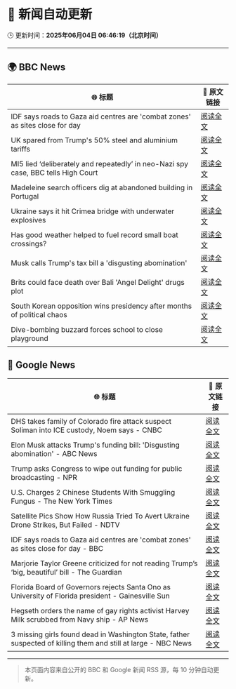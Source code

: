 # 🧠 新闻自动更新

🕒 更新时间：**2025年06月04日 06:46:19（北京时间）**

---

## 🌍 BBC News

| 🌐 标题 | 🔗 原文链接 |
|--------|-------------|
| IDF says roads to Gaza aid centres are 'combat zones' as sites close for day | [阅读全文](https://www.bbc.com/news/articles/cnv18gp4rdzo) |
| UK spared from Trump's 50% steel and aluminium tariffs | [阅读全文](https://www.bbc.com/news/articles/cg713y73plro) |
| MI5 lied ‘deliberately and repeatedly’ in neo-Nazi spy case, BBC tells High Court | [阅读全文](https://www.bbc.com/news/articles/c4ge87g2lngo) |
| Madeleine search officers dig at abandoned building in Portugal | [阅读全文](https://www.bbc.com/news/articles/cy4k1vg34wlo) |
| Ukraine says it hit Crimea bridge with underwater explosives | [阅读全文](https://www.bbc.com/news/articles/cz708lpzgxro) |
| Has good weather helped to fuel record small boat crossings? | [阅读全文](https://www.bbc.com/news/articles/cwy3vq22xqzo) |
| Musk calls Trump's tax bill a 'disgusting abomination' | [阅读全文](https://www.bbc.com/news/articles/c0j76djzgpvo) |
| Brits could face death over Bali 'Angel Delight' drugs plot | [阅读全文](https://www.bbc.com/news/articles/cewd705yy74o) |
| South Korean opposition wins presidency after months of political chaos | [阅读全文](https://www.bbc.com/news/articles/c861yyqxg4do) |
| Dive-bombing buzzard forces school to close playground | [阅读全文](https://www.bbc.com/news/videos/c0r1x4j0lpdo) |

## 📰 Google News

| 🌐 标题 | 🔗 原文链接 |
|--------|-------------|
| DHS takes family of Colorado fire attack suspect Soliman into ICE custody, Noem says - CNBC | [阅读全文](https://news.google.com/rss/articles/CBMic0FVX3lxTFB3WGVwWmFYYldCWnA2bUxZZk9VeDRNOVJWMzBleWZqdUdIOTIxVGpPU0RrbkZVZXVTVXAwc01GUmVqblVBSi02dzlMM1ZZTHB0SWpNVU9KZkdGYXBYQVQxYmdfOG5FZUs2NXpaYUlBMzFmYjDSAXhBVV95cUxQVXk4WnRNS0V0c1hwZjVQUHhxb25QYmEtN1VjYnBzVWtKUDdnQUNfSzM1T3hMakM5LWtyYmlCWTdoYkVlQ2ZUR0xfc01BWVJwclpvMXNCVVBsY0RPd2pzQjZZMWlQdXRGcWIxZmh6V0hURDN0Y3Vta3o?oc=5) |
| Elon Musk attacks Trump's funding bill: 'Disgusting abomination' - ABC News | [阅读全文](https://news.google.com/rss/articles/CBMiqgFBVV95cUxNdVY0ZFliRndRZm1XZEt5Y3lOQlNQWnhiSTNFU1VxbDBmX3RCczlOVUxnUXk2ZnhjbWQ4UGdzN2Z0bVFzWFEzWThsekVIZjdEWm5OZ0lSa3JTMmxJSlJjbnFVTW50bFRHOWFaMUFoRTB6RDJmNUhVZWs3NDdHZERIMkRBOWw2N1pfa2h3S3FmN2xQd0VXc0ROZGswWjJvTFhRMHpoQTU3VS1xZ9IBrwFBVV95cUxOM2pOZlpJUVJrY1pmS1dlN2FrQ0V5c2tibC1ERk9RbmNYMkgxLWVxaTl6LWRLNVFld2dHdG9GSWQwVUZCM0pOVmQ3OVByNTRSU3RwVzFYSXBUVHFZUVJvWUFNaFFZaEZTRGh2VlRTYTZEUDRLSmlwN3Q0UXRRNDM0WE1nNVhFNEdiZnRyUk9DaEVobXN1YUtUOVZkNGc2RTFubHJRYzdVYkdMUWFNR1ZZ?oc=5) |
| Trump asks Congress to wipe out funding for public broadcasting - NPR | [阅读全文](https://news.google.com/rss/articles/CBMikwFBVV95cUxPUVA5QzV0X3prNmJEaVozdXAtbVViRzd5Vl85Tld2S3J3eTFudllPUTF1OVAtbUZNUmI0dUR3dWRnOU1nREppN2dkekdzQUduMjVxc2ZweEFva0s2T2U0d3oxTlBDX0o1LW5henUyZWt1bWRvTEo1ZDBVa3NxNDhjRXhoZmNGWHFKUW5tejlSQkl3V2M?oc=5) |
| U.S. Charges 2 Chinese Students With Smuggling Fungus - The New York Times | [阅读全文](https://news.google.com/rss/articles/CBMigAFBVV95cUxPQnl3VFNHYTRDYnRHY1R6TGVUc055enJoSDUyUHV1aUhDVTY4VjNnSHJYRGpLWHQ4SS1uODYzTUE3UUVRc2R6elU4SElxU3A4bFhseEZadGxRZE9haW5xY1l5ZXNGaHJ1UWdaR3doMHB4R0FTSXlOckdJdU56T20xTA?oc=5) |
| Satellite Pics Show How Russia Tried To Avert Ukraine Drone Strikes, But Failed - NDTV | [阅读全文](https://news.google.com/rss/articles/CBMivgFBVV95cUxPZng1RG1HcGZzUmVGamhKUjVUd051RjJIV2IzR25MbE1rMUxYbnc2U0NXUzRIMjhyRWw2bVJOcFlMTjY3ZlpiMzBVSnVyY29naHNYNlViLUwtT1pGRW5RbjU1VFNlQWZ5Q0FKeEh2bnNQaW1CTU9HSEJOakZOR29CRkt3Nzgwelhxei1ZS3A3UFl4cGtNckx1cWwwcjJTejFjZHJ2RW52R3ZZaHNvLXV1c052SmxmNzg2Yzd4SEhR?oc=5) |
| IDF says roads to Gaza aid centres are 'combat zones' as sites close for day - BBC | [阅读全文](https://news.google.com/rss/articles/CBMiWkFVX3lxTFBsMWptaTBEZ21KN1hTNDVGZWJXUFByUVotaHl2Q3FzOHVka3lTNDFYSTl1eG41dnFqb0hUQ1NxbHQ4UHFpZ05sTUhuNXp4eUU5b1FzOTdvOTA0Z9IBX0FVX3lxTE9tTXBkT0N3TDJ5dXRKTzcwajE1QUNpbnZUN2swdnpldFV3QmdvcVRNdExsMzgzWjdKdzNEUFhjdlhNRERIdDE0cFBrbHh2Q1A5dDV3LTdQSmpkUER6ZWpj?oc=5) |
| Marjorie Taylor Greene criticized for not reading Trump’s ‘big, beautiful’ bill - The Guardian | [阅读全文](https://news.google.com/rss/articles/CBMijgFBVV95cUxPTmRrbDM0UDdpRUg2SW00SURhRHZmczh1NUlTVC00TzM0bXJycjBYNEdObUhCN2hyUU95eGhLZUtnSVFxa21yOWxZSFliaWRtbXY0R0pqQlMyVHQ3a0h4TUZQNW9SZ2oyV25zLU1hZ1ZNRUlNN0RMSGk0NmxRTXFONHhCLVZpNEUwRUt5bkxR?oc=5) |
| Florida Board of Governors rejects Santa Ono as University of Florida president - Gainesville Sun | [阅读全文](https://news.google.com/rss/articles/CBMi3AFBVV95cUxOOXJEcXphN2pfZ0hTbzhpUTVqd21YUXpxUWZPTmpxcXBTclhMMHNSeWJNVUlGWFMzWUhabklGVndTTlMwMUpOTjhJV1F6eDJUeFdUNElwRTB1TDdqejlWUXVHT0R6YjAzaFFkVzFBek9RSWRZMUhVenBFcXhValZuRl9HdGVKcnpOV1N0QzBBdmQydVVWaXNDWWxMTVBNZy1RT0xaSHdncUVkbE9NWUEtZ2JCdnFiNWdnNlU5bDQyVThSanNJWDBmZmJ1eTB0ZXNENmRHaXdzNlhyUHI5?oc=5) |
| Hegseth orders the name of gay rights activist Harvey Milk scrubbed from Navy ship - AP News | [阅读全文](https://news.google.com/rss/articles/CBMiowFBVV95cUxOZ3J1cHl4Ym5uMFlDcWhFOUhObkpoRFlWRzVHeFIxTFV3RnR2Uk1YcTFXOHg1YzNkbmIxc29zY2ZkVzZNWi1mbFNiQ1ZGTDdoZ1p3blh1MFBIWkh0a1ZUUEhseERBbFRNQlF3MkFtNTJaVnBELTJlRXFKLXI2bXNHd1dPSGRSeXlYeGJWWkUyd1FVVDZyZkw3WDhzV3ZhZEllODAw?oc=5) |
| 3 missing girls found dead in Washington State, father suspected of killing them and still at large - NBC News | [阅读全文](https://news.google.com/rss/articles/CBMiugFBVV95cUxPX3RGSW5UdEYxajNESWN3cE9hRzRJUXB5ZWpaMGVBMF96WFY3bHNEZjEwWWlLdEZMVk43TjFfRlplWTBhMGRhSTE2NXBRdFN0UndCYnNxenFtakU1RldrQUV1eEh5bzJMa1VZaF94cDZDeHR0RS1zbWthVTQ3YTJjWE9SeGdwaG5ld01pREZ5TGVzbUx0dHAwQVR1aElrbW5YSkFsRWp2Tko3QnFTdUJ0bnF6ZWhadEF0NFHSAVZBVV95cUxNWkl0QW1oTjM3MzJaUS1QLTVIUHRhbWpkWFQwWlNfMS1GX0pyUjVrRkZvdnRnYWxzaEswMUxHMnJqQ2pUb1E0MHMwOV9QUmg4MllDYXdDdw?oc=5) |

---
> 本页面内容来自公开的 BBC 和 Google 新闻 RSS 源，每 10 分钟自动更新。